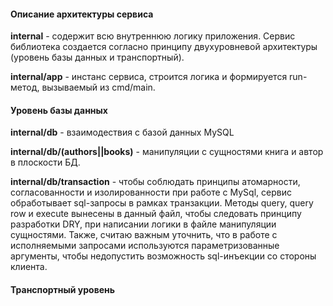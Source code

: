 #### Описание архитектуры сервиса

**internal** - содержит всю внутреннюю логику приложения.
Сервис библиотека создается согласно принципу двухуровневой архитектуры (уровень базы данных и транспортный).

**internal/app** - инстанс сервиса, строится логика и формируется run-метод, вызываемый из cmd/main.

#### Уровень базы данных
**internal/db** - взаимодествия с базой данных MySQL

**internal/db/(authors||books)** - манипуляции с сущностями книга и автор в плоскости БД.

**internal/db/transaction** - чтобы соблюдать принципы атомарности, согласованности и изолированности при работе с MySql, сервис обработывает sql-запросы в рамках транзакции.
Методы query, query row и execute вынесены в данный файл, чтобы следовать принципу разработки DRY, при написании логики в файле манипуляции сущностями. Также, считаю важным уточнить, 
что в работе с исполняемыми запросами используются параметризованные аргументы, чтобы недопустить возможность sql-инъекции со стороны клиента.

#### Транспортный уровень